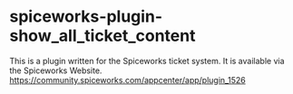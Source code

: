 # spiceworks-plugin-show_all_ticket_content
This is a plugin written for the Spiceworks ticket system. It is available via the Spiceworks Website. https://community.spiceworks.com/appcenter/app/plugin_1526
